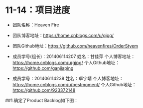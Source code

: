 # 11-14：项目进度
  * 团队名称：Heaven Fire

  * 团队博客地址：https://home.cnblogs.com/u/gjpg/  

  * 团队Github地址：https://github.com/heavenfires/OrderStyem

  * 成员学号(组长)：201406114207   姓名：甘佳萍   个人博客地址：https://home.cnblogs.com/u/gjpg/               个人Github地址：https://github.com/ganjiaping 

  * 成员学号：201406114238           姓名：卓宇靖   个人博客地址：https://home.cnblogs.com/u/bestmoment/    个人Github地址：https://github.com/923372148 
  
##1.确定了Product Backlog如下图：
